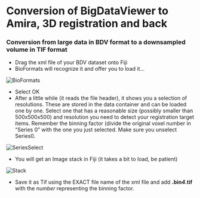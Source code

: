 # Conversion of BigDataViewer to Amira, 3D registration and back

### Conversion from large data in BDV format to a downsampled volume in TIF format


- Drag the xml file of your BDV dataset onto Fiji
- BioFormats will recognize it and offer you to load it…

![BioFormats](https://git.embl.de/schorb/bdv_convert/-/blob/master/doc/im/image4.png)

- Select OK
- After a little while (it reads the file header), it shows you a selection of resolutions. These are stored in the data container and can be loaded one by one. Select one that has a reasonable size (possibly smaller than 500x500x500) and resolution you need to detect your registration target items. Remember the binning factor (divide the original voxel number in “Series 0” with the one you just selected. Make sure you unselect Series0.

![SeriesSelect](https://git.embl.de/schorb/bdv_convert/-/blob/master/doc/im/image1.png)

- You will get an Image stack in Fiji (it takes a bit to load, be patient)

![Stack](https://git.embl.de/schorb/bdv_convert/-/blob/master/doc/im/image5.png)

- Save it as Tif using the EXACT file name of the xml file and add 
**.bin*4*.tif**  with the *number* representing the binning factor.

